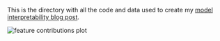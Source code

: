 This is the directory with all the code and data used to create my [model interpretability blog post](http://savvastjortjoglou.com/intrepretable-machine-learning-nfl-combine.html).

![feature contributions plot](https://i.imgur.com/kz5H5KR.png)